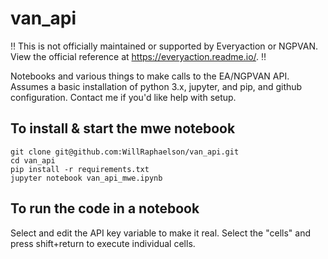 # van_api
:bangbang: This is not officially maintained or supported by Everyaction or NGPVAN. View the official reference at https://everyaction.readme.io/. :bangbang: 

Notebooks and various things to make calls to the EA/NGPVAN API. Assumes a basic installation of python 3.x, jupyter, and pip, and github configuration. Contact me if you'd like help with setup.

## To install & start the mwe notebook

```
git clone git@github.com:WillRaphaelson/van_api.git
cd van_api
pip install -r requirements.txt
jupyter notebook van_api_mwe.ipynb
```

## To run the code in a notebook
Select and edit the API key variable to make it real.
Select the "cells" and press shift+return to execute individual cells.
